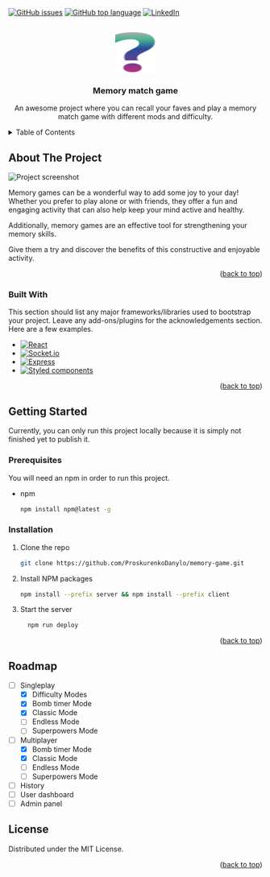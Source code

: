 <a name="readme-top"></a>


[![GitHub issues](https://img.shields.io/github/issues/ProskurenkoDanylo/memory-game?style=for-the-badge)](https://github.com/ProskurenkoDanylo/memory-game/issues)
[![GitHub top language](https://img.shields.io/github/languages/top/ProskurenkoDanylo/memory-game?style=for-the-badge)](https://github.com/search?q=repo%3AProskurenkoDanylo%2Fmemory-game++language%3ATypeScript&type=code)
[![LinkedIn](https://img.shields.io/badge/LinkedIn-0077B5?style=for-the-badge&logo=linkedin&logoColor=white)](https://www.linkedin.com/in/proskurenko/)


<br />
<div align="center">
  <a href="https://github.com/ProskurenkoDanylo/memory-game">
    <img src="client/src/assets/images/default-cover.svg" alt="Memory match Game" width="80" height="80">
  </a>

  <h3 align="center">Memory match game</h3>

  <p align="center">
    An awesome project where you can recall your faves and play a memory match game with different mods and difficulty.
  </p>
</div>

<details>
  <summary>Table of Contents</summary>
  <ol>
    <li>
      <a href="#about-the-project">About The Project</a>
      <ul>
        <li><a href="#built-with">Built With</a></li>
      </ul>
    </li>
    <li>
      <a href="#getting-started">Getting Started</a>
      <ul>
        <li><a href="#prerequisites">Prerequisites</a></li>
        <li><a href="#installation">Installation</a></li>
      </ul>
    </li>
    <li><a href="#usage">Usage</a></li>
    <li><a href="#roadmap">Roadmap</a></li>
    <li><a href="#license">License</a></li>
  </ol>
</details>

## About The Project

![Project screenshot](https://i.ibb.co/hdJr7KG/project-screenshot.png)

Memory games can be a wonderful way to add some joy to your day! Whether you prefer to play alone or with friends, they offer a fun and engaging activity that can also help keep your mind active and healthy. 

Additionally, memory games are an effective tool for strengthening your memory skills.

Give them a try and discover the benefits of this constructive and enjoyable activity.


<p align="right">(<a href="#readme-top">back to top</a>)</p>



### Built With

This section should list any major frameworks/libraries used to bootstrap your project. Leave any add-ons/plugins for the acknowledgements section. Here are a few examples.

* [![React](https://img.shields.io/badge/React-20232A?style=for-the-badge&logo=react&logoColor=61DAFB)](https://react.dev/)
* [![Socket.io](https://img.shields.io/badge/Socket.io-ffffff?style=for-the-badge&logo=socketdotio&logoColor=000000)](https://socket.io/)
* [![Express](https://img.shields.io/badge/Express.js-ffffff?style=for-the-badge)](https://socket.io/)
* [![Styled components](https://img.shields.io/badge/Styled%20Components-090a11?style=for-the-badge&logo=styledcomponents&logoColor=DB7093)](React-url)
  
<p align="right">(<a href="#readme-top">back to top</a>)</p>

## Getting Started

Currently, you can only run this project locally because it is simply not finished yet to publish it.

### Prerequisites

You will need an npm in order to run this project.
* npm
  ```sh
  npm install npm@latest -g
  ```

### Installation

1. Clone the repo
   ```sh
   git clone https://github.com/ProskurenkoDanylo/memory-game.git
   ```
2. Install NPM packages
   ```sh
   npm install --prefix server && npm install --prefix client
   ```
3. Start the server 
    ```sh
      npm run deploy
    ```

<p align="right">(<a href="#readme-top">back to top</a>)</p>

## Roadmap

- [ ] Singleplay
  - [x] Difficulty Modes
  - [x] Bomb timer Mode
  - [x] Classic Mode
  - [ ] Endless Mode
  - [ ] Superpowers Mode 
- [ ] Multiplayer
  - [x] Bomb timer Mode
  - [x] Classic Mode
  - [ ] Endless Mode
  - [ ] Superpowers Mode 
- [ ] History
- [ ] User dashboard
- [ ] Admin panel

## License

Distributed under the MIT License.

<p align="right">(<a href="#readme-top">back to top</a>)</p>
